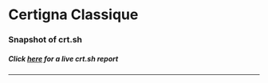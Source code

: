 # Certigna Classique
### Snapshot of crt.sh
##### Click [here](https://crt.sh/?q=9CC1A4FE2C3F60CA3826DE7200ECF83A2D84E060613FEA5A8EEE734375203D0C) for a live crt.sh report

---
